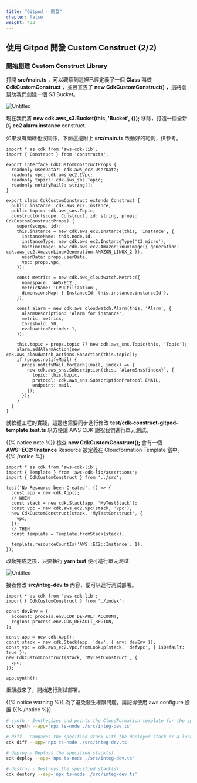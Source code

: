 ```yaml
---
title: "Gitpod - 開發"
chapter: false
weight: 433
---
```


## 使用 Gitpod 開發 Custom Construct (2/2)

### 開始創建 Custom Construct Library

打開 **src/main.ts** ，可以觀察到這裡已經定義了一個 **Class** 叫做 **CdkCustomConstruct** ，並且宣告了 **new CdkCustomConstruct()** ，這將會幫助我們創建一個 S3 Bucket。

![Untitled](../images/04311.png)

現在我們將 **new cdk.aws_s3.Bucket(this, 'Bucket', {});**  移除，打造一個全新的 **ec2 alarm instance** construct.

如果沒有頭緒也沒關係，下面這邊附上 **src/main.ts** 改動好的範例，供參考。

```tsx
import * as cdk from 'aws-cdk-lib';
import { Construct } from 'constructs';

export interface CdkCustomConstructProps {
  readonly userData?: cdk.aws_ec2.UserData;
  readonly vpc: cdk.aws_ec2.IVpc;
  readonly topic?: cdk.aws_sns.Topic;
  readonly notifyMail?: string[];
}

export class CdkCustomConstruct extends Construct {
  public instance: cdk.aws_ec2.Instance;
  public topic: cdk.aws_sns.Topic;
  constructor(scope: Construct, id: string, props: CdkCustomConstructProps) {
    super(scope, id);
    this.instance = new cdk.aws_ec2.Instance(this, 'Instance', {
      instanceName: this.node.id,
      instanceType: new cdk.aws_ec2.InstanceType('t3.micro'),
      machineImage: new cdk.aws_ec2.AmazonLinuxImage({ generation: cdk.aws_ec2.AmazonLinuxGeneration.AMAZON_LINUX_2 }),
      userData: props.userData,
      vpc: props.vpc,
    });

    const metrics = new cdk.aws_cloudwatch.Metric({
      namespace: 'AWS/EC2',
      metricName: 'CPUUtilization',
      dimensionsMap: { InstanceId: this.instance.instanceId },
    });

    const alarm = new cdk.aws_cloudwatch.Alarm(this, 'Alarm', {
      alarmDescription: 'Alarm for instance',
      metric: metrics,
      threshold: 50,
      evaluationPeriods: 1,
    });

    this.topic = props.topic ?? new cdk.aws_sns.Topic(this, 'Topic');
    alarm.addAlarmAction(new cdk.aws_cloudwatch_actions.SnsAction(this.topic));
    if (props.notifyMail) {
      props.notifyMail.forEach((mail, index) => {
        new cdk.aws_sns.Subscription(this, `AlarmSns${index}`, {
          topic: this.topic,
          protocol: cdk.aws_sns.SubscriptionProtocol.EMAIL,
          endpoint: mail,
        });
      });
    }
  }
}
```

就軟體工程的實踐，這邊也需要同步進行修改 **test/cdk-construct-gitpod-template.test.ts** 以方便讓 AWS CDK 謝祝我們進行單元測試。

{{% notice note %}}
檢查 **new CdkCustomConstruct();** 會有一個 **AWS::EC2::Instance** Resource 被定義在 Cloudformation Template 當中。
{{% /notice %}}

```tsx
import * as cdk from 'aws-cdk-lib';
import { Template } from 'aws-cdk-lib/assertions';
import { CdkCustomConstruct } from '../src';

test('No Resource been Created', () => {
  const app = new cdk.App();
  // WHEN
  const stack = new cdk.Stack(app, 'MyTestStack');
  const vpc = new cdk.aws_ec2.Vpc(stack, 'vpc');
  new CdkCustomConstruct(stack, 'MyTestConstruct', {
    vpc,
  });
  // THEN
  const template = Template.fromStack(stack);

  template.resourceCountIs('AWS::EC2::Instance', 1);
});
```

改動完成之後，只要執行 **yarn test** 便可進行單元測試

![Untitled](../images/04312.png)

接者修改 **src/integ-dev.ts** 內容，便可以進行測試部署。

```tsx
import * as cdk from 'aws-cdk-lib';
import { CdkCustomConstruct } from './index';

const devEnv = {
  account: process.env.CDK_DEFAULT_ACCOUNT,
  region: process.env.CDK_DEFAULT_REGION,
};

const app = new cdk.App();
const stack = new cdk.Stack(app, 'dev', { env: devEnv });
const vpc = cdk.aws_ec2.Vpc.fromLookup(stack, 'defvpc', { isDefault: true });
new CdkCustomConstruct(stack, 'MyTestConstruct', {
  vpc,
});

app.synth();
```

重頭戲來了，開始進行測試部署。

{{% notice warning %}}
為了避免發生權限問題，請記得使用 aws configure 設置
{{% /notice %}}

```bash
# synth - Synthesizes and prints the CloudFormation template for the specified stack(s)
cdk synth --app='npx ts-node ./src/integ-dev.ts'

# diff - Compares the specified stack with the deployed stack or a local CloudFormation template
cdk diff --app='npx ts-node ./src/integ-dev.ts'

# deploy - Deploys the specified stack(s)
cdk deploy --app='npx ts-node ./src/integ-dev.ts'

# destroy - Destroys the specified stack(s)
cdk destory --app='npx ts-node ./src/integ-dev.ts'
```